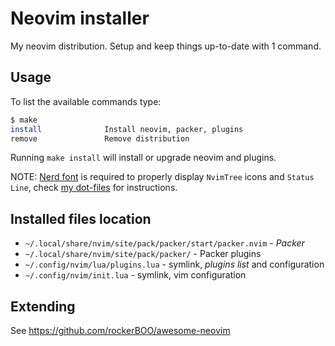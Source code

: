 # Neovim installer

My neovim distribution. Setup and keep things up-to-date with 1 command.

## Usage

To list the available commands type:

```bash
$ make
install              Install neovim, packer, plugins
remove               Remove distribution
```

Running `make install` will install or upgrade neovim and plugins.

NOTE: [Nerd font](https://www.nerdfonts.com/) is required to properly display `NvimTree` icons and `Status Line`, check [my dot-files](https://github.com/rustamagasanov/dot-files) for instructions.

## Installed files location

- `~/.local/share/nvim/site/pack/packer/start/packer.nvim` - *Packer*
- `~/.local/share/nvim/site/pack/packer/` - Packer plugins
- `~/.config/nvim/lua/plugins.lua` - symlink, *plugins list* and configuration
- `~/.config/nvim/init.lua` - symlink, vim configuration

## Extending

See https://github.com/rockerBOO/awesome-neovim

